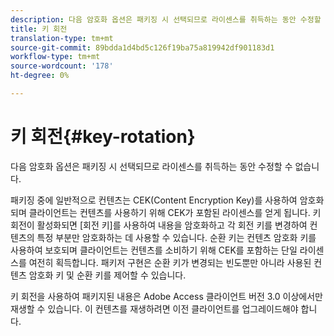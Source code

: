 ```yaml
---
description: 다음 암호화 옵션은 패키징 시 선택되므로 라이센스를 취득하는 동안 수정할 수 없습니다.
title: 키 회전
translation-type: tm+mt
source-git-commit: 89bdda1d4bd5c126f19ba75a819942df901183d1
workflow-type: tm+mt
source-wordcount: '178'
ht-degree: 0%

---
```



# 키 회전{#key-rotation}

다음 암호화 옵션은 패키징 시 선택되므로 라이센스를 취득하는 동안 수정할 수 없습니다.

패키징 중에 일반적으로 컨텐츠는 CEK(Content Encryption Key)를 사용하여 암호화되며 클라이언트는 컨텐츠를 사용하기 위해 CEK가 포함된 라이센스를 얻게 됩니다. 키 회전이 활성화되면 [회전 키]를 사용하여 내용을 암호화하고 각 회전 키를 변경하여 컨텐츠의 특정 부분만 암호화하는 데 사용할 수 있습니다. 순환 키는 컨텐츠 암호화 키를 사용하여 보호되며 클라이언트는 컨텐츠를 소비하기 위해 CEK를 포함하는 단일 라이센스를 여전히 획득합니다. 패키저 구현은 순환 키가 변경되는 빈도뿐만 아니라 사용된 컨텐츠 암호화 키 및 순환 키를 제어할 수 있습니다.

키 회전을 사용하여 패키지된 내용은 Adobe Access 클라이언트 버전 3.0 이상에서만 재생할 수 있습니다. 이 컨텐츠를 재생하려면 이전 클라이언트를 업그레이드해야 합니다.

